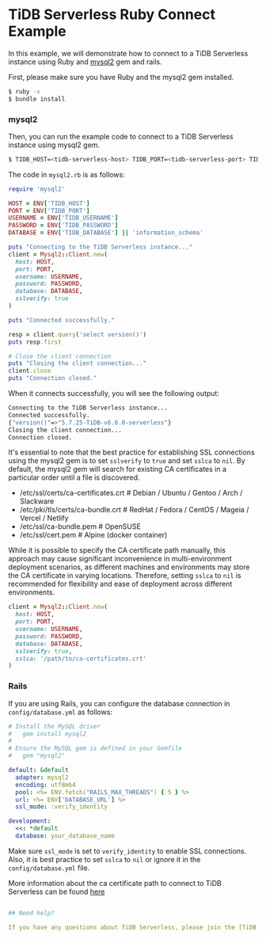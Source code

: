# TiDB Serverless Ruby Connect Example

In this example, we will demonstrate how to connect to a TiDB Serverless instance using Ruby and [mysql2](https://github.com/brianmario/mysql2) gem and rails.

First, please make sure you have Ruby and the mysql2 gem installed.

```bash
$ ruby -v
$ bundle install
```
### mysql2 

Then, you can run the example code to connect to a TiDB Serverless instance using mysql2 gem.

```bash
$ TIDB_HOST=<tidb-serverless-host> TIDB_PORT=<tidb-serverless-port> TIDB_USERNAME=<tidb-serverless-username> TIDB_PASSWORD=<tidb-serverless-password> ruby mysql2.rb  
```

The code in `mysql2.rb` is as follows:

```ruby
require 'mysql2'

HOST = ENV['TIDB_HOST']
PORT = ENV['TIDB_PORT']
USERNAME = ENV['TIDB_USERNAME']
PASSWORD = ENV['TIDB_PASSWORD']
DATABASE = ENV['TIDB_DATABASE'] || 'information_schema'

puts "Connecting to the TiDB Serverless instance..."
client = Mysql2::Client.new(
  host: HOST,
  port: PORT,
  username: USERNAME,
  password: PASSWORD,
  database: DATABASE,
  sslverify: true
)

puts "Connected successfully."

resp = client.query('select version()')
puts resp.first

# Close the client connection
puts "Closing the client connection..."
client.close
puts "Connection closed."
```

When it connects successfully, you will see the following output:

```bash
Connecting to the TiDB Serverless instance...
Connected successfully.
{"version()"=>"5.7.25-TiDB-v6.6.0-serverless"}
Closing the client connection...
Connection closed.
```

It's essential to note that the best practice for establishing SSL connections using the mysql2 gem is to set `sslverify` to `true` and set `sslca` to `nil`. By default, the mysql2 gem will search for existing CA certificates in a particular order until a file is discovered.

* /etc/ssl/certs/ca-certificates.crt # Debian / Ubuntu / Gentoo / Arch / Slackware
* /etc/pki/tls/certs/ca-bundle.crt # RedHat / Fedora / CentOS / Mageia / Vercel / Netlify
* /etc/ssl/ca-bundle.pem # OpenSUSE
* /etc/ssl/cert.pem # Alpine (docker container)

While it is possible to specify the CA certificate path manually, this approach may cause significant inconvenience in multi-environment deployment scenarios, as different machines and environments may store the CA certificate in varying locations. Therefore, setting `sslca` to `nil` is recommended for flexibility and ease of deployment across different environments.

```ruby
client = Mysql2::Client.new(
  host: HOST,
  port: PORT,
  username: USERNAME,
  password: PASSWORD,
  database: DATABASE,
  sslverify: true,
  sslca: '/path/to/ca-certificates.crt'
)
```

### Rails

If you are using Rails, you can configure the database connection in `config/database.yml` as follows:

```yaml
# Install the MySQL driver
#   gem install mysql2
#
# Ensure the MySQL gem is defined in your Gemfile
#   gem "mysql2"

default: &default
  adapter: mysql2
  encoding: utf8mb4
  pool: <%= ENV.fetch("RAILS_MAX_THREADS") { 5 } %>
  url: <%= ENV['DATABASE_URL'] %>
  ssl_mode: :verify_identity

development:
  <<: *default
  database: your_database_name
```

Make sure `ssl_mode` is set to `verify_identity` to enable SSL connections. Also, it is best practice to set `sslca` to `nil` or ignore it in the `config/database.yml` file. 

More information about the ca certificate path to connect to TiDB Serverless can be found [here](https://docs.pingcap.com/tidbcloud/secure-connections-to-serverless-tier-clusters)

```yaml

## Need help?

If you have any questions about TiDB Serverless, please join the [TiDB community](https://ask.pingcap.com/) and feel free to ask for help.